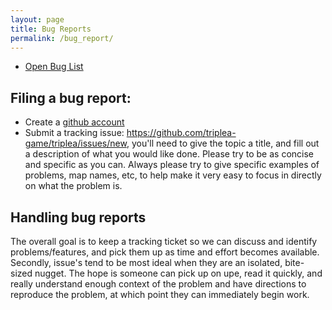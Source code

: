 ```yaml
---
layout: page
title: Bug Reports
permalink: /bug_report/
---
```


* <a href="https://github.com/triplea-game/triplea/issues?q=is%3Aissue+is%3Aopen+label%3ABug">Open Bug List</a>

## Filing a bug report:

* Create a <a href="http://github.com/account"> github account</a>
* Submit a tracking issue: <a href="https://github.com/triplea-game/triplea/issues/new">https://github.com/triplea-game/triplea/issues/new</a>, you'll need to give the topic a title, and fill out a description of what you would like done.  Please try to be as concise and specific as you can. Always please try to give specific examples of problems, map names, etc, to help make it very easy to focus in directly on what the problem is. 


## Handling bug reports
The overall goal is to keep a tracking ticket so we can discuss and identify problems/features, and pick them up as time and effort becomes available. Secondly, issue's tend to be most ideal when they are an isolated, bite-sized nugget. The hope is someone can pick up on upe, read it quickly, and really understand enough context of the problem and have directions to reproduce the problem, at which point they can immediately begin work.
